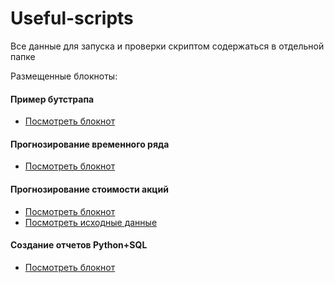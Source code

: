 # Useful-scripts

Все данные для запуска и проверки скриптом содержаться в отдельной папке

Размещенные блокноты:

#### Пример бутстрапа
- [Посмотреть блокнот](/Пример%20Бутстрапа)
####  Прогнозирование временного ряда
- [Посмотреть блокнот](/)
####  Прогнозирование стоимости акций
- [Посмотреть блокнот](/Прогнозирование%20стоимости%20акций.ipynb)
- [Посмотреть исходные данные](/)
####  Создание отчетов Python+SQL
- [Посмотреть блокнот](/Создание%20отчетов%20Python%2BSQL.ipynb)
